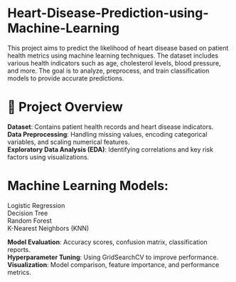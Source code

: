 # Heart-Disease-Prediction-using-Machine-Learning
This project aims to predict the likelihood of heart disease based on patient health metrics using machine learning techniques. The dataset includes various health indicators such as age, cholesterol levels, blood pressure, and more. The goal is to analyze, preprocess, and train classification models to provide accurate predictions.

# 📌 Project Overview
**Dataset**: Contains patient health records and heart disease indicators.<br>
**Data Preprocessing**: Handling missing values, encoding categorical variables, and scaling numerical features.<br>
**Exploratory Data Analysis (EDA)**: Identifying correlations and key risk factors using visualizations.<br>
# Machine Learning Models:
Logistic Regression<br>
Decision Tree<br>
Random Forest<br>
K-Nearest Neighbors (KNN)<br>

**Model Evaluation**: Accuracy scores, confusion matrix, classification reports.<br>
**Hyperparameter Tuning**: Using GridSearchCV to improve performance.<br>
**Visualization**: Model comparison, feature importance, and performance metrics.<br>
